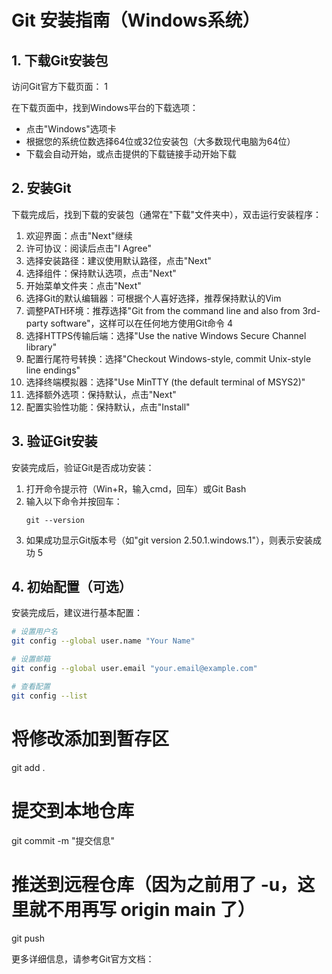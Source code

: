 # Git 安装指南（Windows系统）

## 1. 下载Git安装包
访问Git官方下载页面：<mcurl name="Git Downloads" url="https://git-scm.com/downloads"></mcurl> <mcreference link="https://git-scm.com/downloads" index="1">1</mcreference>

在下载页面中，找到Windows平台的下载选项：
- 点击"Windows"选项卡
- 根据您的系统位数选择64位或32位安装包（大多数现代电脑为64位）
- 下载会自动开始，或点击提供的下载链接手动开始下载

## 2. 安装Git
下载完成后，找到下载的安装包（通常在"下载"文件夹中），双击运行安装程序：

1. 欢迎界面：点击"Next"继续
2. 许可协议：阅读后点击"I Agree"
3. 选择安装路径：建议使用默认路径，点击"Next"
4. 选择组件：保持默认选项，点击"Next"
5. 开始菜单文件夹：点击"Next"
6. 选择Git的默认编辑器：可根据个人喜好选择，推荐保持默认的Vim
7. 调整PATH环境：推荐选择"Git from the command line and also from 3rd-party software"，这样可以在任何地方使用Git命令 <mcreference link="https://blog.csdn.net/qq_41918107/article/details/137904621" index="4">4</mcreference>
8. 选择HTTPS传输后端：选择"Use the native Windows Secure Channel library"
9. 配置行尾符号转换：选择"Checkout Windows-style, commit Unix-style line endings"
10. 选择终端模拟器：选择"Use MinTTY (the default terminal of MSYS2)"
11. 选择额外选项：保持默认，点击"Next"
12. 配置实验性功能：保持默认，点击"Install"

## 3. 验证Git安装
安装完成后，验证Git是否成功安装：

1. 打开命令提示符（Win+R，输入cmd，回车）或Git Bash
2. 输入以下命令并按回车：
   ```
   git --version
   ```
3. 如果成功显示Git版本号（如"git version 2.50.1.windows.1"），则表示安装成功 <mcreference link="https://blog.csdn.net/Songqiang777/article/details/137400970" index="5">5</mcreference>

## 4. 初始配置（可选）
安装完成后，建议进行基本配置：

```bash
# 设置用户名
git config --global user.name "Your Name"

# 设置邮箱
git config --global user.email "your.email@example.com"

# 查看配置
git config --list
```
# 将修改添加到暂存区
git add .          

# 提交到本地仓库
git commit -m "提交信息" 

# 推送到远程仓库（因为之前用了 -u，这里就不用再写 origin main 了）
git push           

更多详细信息，请参考Git官方文档：<mcurl name="Git Documentation" url="https://git-scm.com/doc"></mcurl>